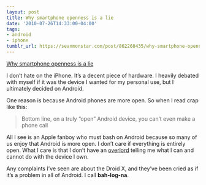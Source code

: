 ```yaml
---
layout: post
title: Why smartphone openness is a lie
date: '2010-07-26T14:33:00-04:00'
tags:
- android
- iphone
tumblr_url: https://seanmonstar.com/post/862268435/why-smartphone-openness-is-a-lie
---
```

[Why smartphone openness is a lie](http://www.tipb.com/2010/07/23/iphone-android-smartphone-openness-lie/?utm_source=feedburner&utm_medium=feed&utm_campaign=Feed%3A+TheIphoneBlog+%28TiPb%3A+iPhone%2C+iPad%2C+iPod%29)  

I don’t hate on the iPhone. It’s a decent piece of hardware. I heavily debated with myself if it was the device I wanted for my personal use, but I ultimately decided on Android.

One reason is because Android phones are more open. So when I read crap like this:

> Bottom line, on a truly “open” Android device, you can’t even make a phone call

All I see is an Apple fanboy who must bash on Android because so many of us enjoy that Android is more open. I don’t care if everything is entirely open. What I care is that I don’t have an [overlord](http://apple.com) telling me what I can and cannot do with the device I own.

Any complaints I’ve seen are about the Droid X, and they’ve been cried as if it’s a problem in all of Android. I call **bah-log-na**.

